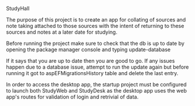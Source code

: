 StudyHall

The purpose of this project is to create an app for collating of sources and note taking attached to those sources with the intent of returning to these sources and notes at a later date for studying.

Before running the project make sure to check that the db is up to date by opening the package manager console and typing
update-database

If it says that you are up to date then you are good to go. If any issues happen due to a database issue, attempt to run the update again but before running it got to aspEFMigrationsHistory table and delete the last entry.

In order to access the desktop app, the startup project must be configured to launch both StudyWeb and StudyDesk as the desktop app uses the web app's routes for validation of login and retrivial of data.
